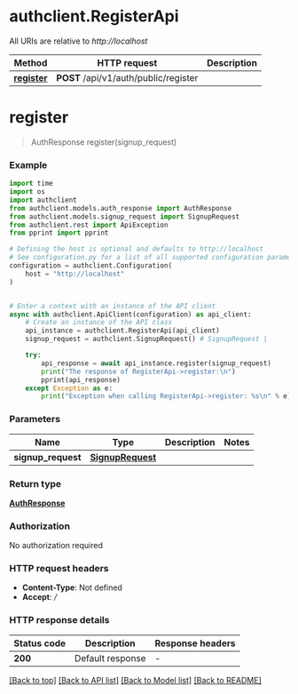 # authclient.RegisterApi

All URIs are relative to *http://localhost*

Method | HTTP request | Description
------------- | ------------- | -------------
[**register**](RegisterApi.md#register) | **POST** /api/v1/auth/public/register | 


# **register**
> AuthResponse register(signup_request)



### Example

```python
import time
import os
import authclient
from authclient.models.auth_response import AuthResponse
from authclient.models.signup_request import SignupRequest
from authclient.rest import ApiException
from pprint import pprint

# Defining the host is optional and defaults to http://localhost
# See configuration.py for a list of all supported configuration parameters.
configuration = authclient.Configuration(
    host = "http://localhost"
)


# Enter a context with an instance of the API client
async with authclient.ApiClient(configuration) as api_client:
    # Create an instance of the API class
    api_instance = authclient.RegisterApi(api_client)
    signup_request = authclient.SignupRequest() # SignupRequest | 

    try:
        api_response = await api_instance.register(signup_request)
        print("The response of RegisterApi->register:\n")
        pprint(api_response)
    except Exception as e:
        print("Exception when calling RegisterApi->register: %s\n" % e)
```



### Parameters

Name | Type | Description  | Notes
------------- | ------------- | ------------- | -------------
 **signup_request** | [**SignupRequest**](SignupRequest.md)|  | 

### Return type

[**AuthResponse**](AuthResponse.md)

### Authorization

No authorization required

### HTTP request headers

 - **Content-Type**: Not defined
 - **Accept**: */*

### HTTP response details
| Status code | Description | Response headers |
|-------------|-------------|------------------|
**200** | Default response |  -  |

[[Back to top]](#) [[Back to API list]](../README.md#documentation-for-api-endpoints) [[Back to Model list]](../README.md#documentation-for-models) [[Back to README]](../README.md)

